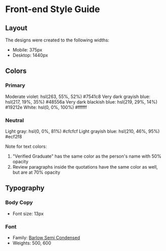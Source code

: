 # Front-end Style Guide

## Layout

The designs were created to the following widths:

- Mobile: 375px
- Desktop: 1440px

## Colors

### Primary

Moderate violet: hsl(263, 55%, 52%) #7541c8
Very dark grayish blue: hsl(217, 19%, 35%) #48556a
Very dark blackish blue: hsl(219, 29%, 14%) #19212e
White: hsl(0, 0%, 100%) #ffffff

### Neutral
 
Light gray: hsl(0, 0%, 81%) #cfcfcf
Light grayish blue: hsl(210, 46%, 95%) #ecf2f8

Note for text colors:

1. "Verified Graduate" has the same color as the person's name with 50% opacity
2. Review paragraphs inside the quotations have the same color as well, but are at 70% opacity

## Typography

### Body Copy

- Font size: 13px

### Font

- Family: [Barlow Semi Condensed](https://fonts.google.com/specimen/Barlow+Semi+Condensed)
- Weights: 500, 600
